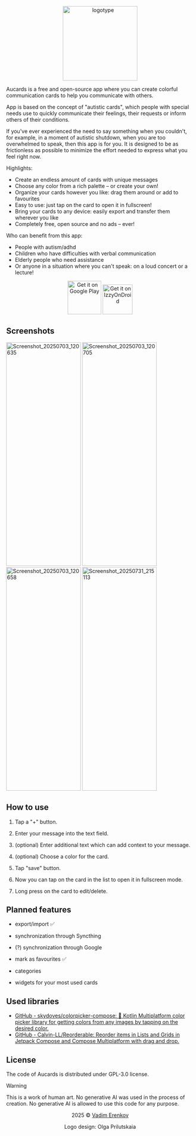 <div align="center">

<img height="200" alt="logotype" src="https://github.com/user-attachments/assets/3d20bf91-1144-4e6b-8031-00efefb54352" />

</div>

Aucards is a free and open-source app where you can create colorful communication cards to help you communicate with others.

App is based on the concept of "autistic cards", which people with special needs use to quickly communicate their feelings, their requests or inform others of their conditions.

If you've ever experienced the need to say something when you couldn't, for example, in a moment of autistic shutdown, when you are too overwhelmed to speak, then this app is for you.
It is designed to be as frictionless as possible to minimize the effort needed to express what you feel right now.

Highlights:

- Create an endless amount of cards with unique messages
- Choose any color from a rich palette – or create your own!
- Organize your cards however you like: drag them around or add to favourites
- Easy to use: just tap on the card to open it in fullscreen!
- Bring your cards to any device: easily export and transfer them wherever you like
- Completely free, open source and no ads – ever!

Who can benefit from this app:

- People with autism/adhd
- Children who have difficulties with verbal communication
- Elderly people who need assistance
- Or anyone in a situation where you can't speak: on a loud concert or a lecture!

<div align="center">

[<img height="90" alt="Get it on Google Play" src="https://github.com/user-attachments/assets/11da011f-27e6-4163-b0e1-675d1f6709b2" />](https://play.google.com/store/apps/details?id=vadimerenkov.aucards)  [<img height="80" alt="Get it on IzzyOnDroid" src="https://github.com/user-attachments/assets/62f19e66-1abb-4762-a737-6cca5cef0dec" />](https://apt.izzysoft.de/packages/vadimerenkov.aucards)

</div>

## Screenshots

<img width="200" height="600" alt="Screenshot_20250703_120635" src="https://github.com/user-attachments/assets/2f37c198-4db5-48d9-ac82-e69ac440c096" /> <img width="200" height="600" alt="Screenshot_20250703_120705" src="https://github.com/user-attachments/assets/e40e835c-c224-40ad-a4bc-589fbc9650bc" /> <img width="200" height="600" alt="Screenshot_20250703_120658" src="https://github.com/user-attachments/assets/65bdd2b2-7615-4232-b147-7be5eecb1b29" />  <img width="200" height="600" alt="Screenshot_20250731_215113" src="https://github.com/user-attachments/assets/2e0d0db1-0aeb-4f6e-b949-db1bb1cde5b4" />

## How to use

1. Tap a "+" button.

2. Enter your message into the text field.

3. (optional) Enter additional text which can add context to your message.

4. (optional) Choose a color for the card.

5. Tap "save" button.

6. Now you can tap on the card in the list to open it in fullscreen mode.

7. Long press on the card to edit/delete.

## Planned features

- export/import ✅

- synchronization through Syncthing

- (?) synchronization through Google

- mark as favourites ✅

- categories

- widgets for your most used cards

## Used libraries

- [GitHub - skydoves/colorpicker-compose: 🎨 Kotlin Multiplatform color picker library for getting colors from any images by tapping on the desired color.](https://github.com/skydoves/colorpicker-compose)
- [GitHub - Calvin-LL/Reorderable: Reorder items in Lists and Grids in Jetpack Compose and Compose Multiplatform with drag and drop.](https://github.com/Calvin-LL/Reorderable)

## License

The code of Aucards is distributed under GPL-3.0 license.

> [!WARNING]
> This is a work of human art. No generative AI was used in the process of creation. No generative AI is allowed to use this code for any purpose.

<div align="center">

2025 © [Vadim Erenkov](https://github.com/vadimerenkov) 

Logo design: Olga Prilutskaia

</div>
